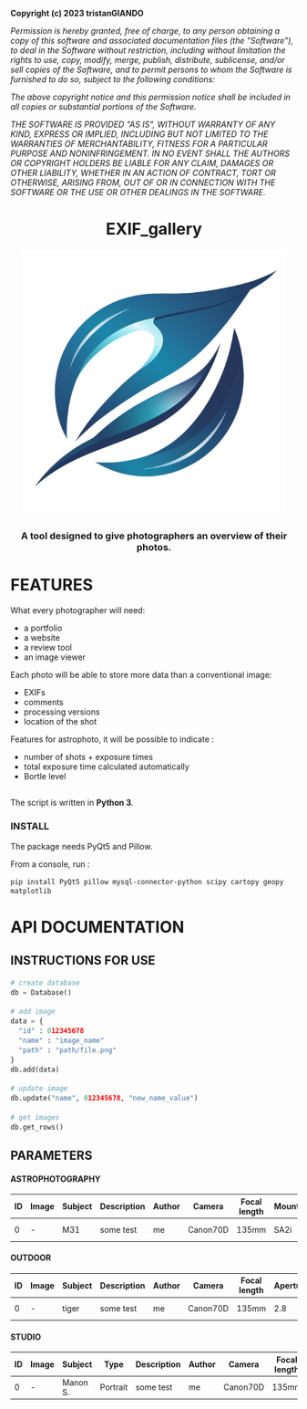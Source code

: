 **Copyright (c) 2023 tristanGIANDO**

*Permission is hereby granted, free of charge, to any person obtaining a copy*
*of this software and associated documentation files (the "Software"), to deal*
*in the Software without restriction, including without limitation the rights*
*to use, copy, modify, merge, publish, distribute, sublicense, and/or sell*
*copies of the Software, and to permit persons to whom the Software is*
*furnished to do so, subject to the following conditions:*

*The above copyright notice and this permission notice shall be included in all*
*copies or substantial portions of the Software.*

*THE SOFTWARE IS PROVIDED "AS IS", WITHOUT WARRANTY OF ANY KIND, EXPRESS OR*
*IMPLIED, INCLUDING BUT NOT LIMITED TO THE WARRANTIES OF MERCHANTABILITY,*
*FITNESS FOR A PARTICULAR PURPOSE AND NONINFRINGEMENT. IN NO EVENT SHALL THE*
*AUTHORS OR COPYRIGHT HOLDERS BE LIABLE FOR ANY CLAIM, DAMAGES OR OTHER*
*LIABILITY, WHETHER IN AN ACTION OF CONTRACT, TORT OR OTHERWISE, ARISING FROM,*
*OUT OF OR IN CONNECTION WITH THE SOFTWARE OR THE USE OR OTHER DEALINGS IN THE*
*SOFTWARE.*

<h1 align="center">
    EXIF_gallery
</h1>

<h2 align="center" style="margin:1em;">
    <img src="EXIF_gallery/ui/icons/logo.png"
         alt="EXIF_gallery"></a>
</h2>

<h3 align="center">
    A tool designed to give photographers an overview of their photos.
</h3>

# FEATURES
What every photographer will need:
* a portfolio
* a website
* a review tool
* an image viewer

Each photo will be able to store more data than a conventional image:
* EXIFs
* comments
* processing versions
* location of the shot

Features for astrophoto, it will be possible to indicate :
* number of shots + exposure times
* total exposure time calculated automatically
* Bortle level

##
The script is written in **Python 3**.

### INSTALL
The package needs PyQt5 and Pillow.

From a console, run :
```
pip install PyQt5 pillow mysql-connector-python scipy cartopy geopy matplotlib
```

# API DOCUMENTATION

## INSTRUCTIONS FOR USE
```py
# create database
db = Database()

# add image
data = {
  "id" : 012345678
  "name" : "image_name"
  "path" : "path/file.png"
}
db.add(data)

# update image
db.update("name", 012345678, "new_name_value")

# get images
db.get_rows()

```

## PARAMETERS
#### ASTROPHOTOGRAPHY
|ID|Image|Subject|Description|Author|Camera|Focal length|Mount|Aperture|ISO|NB lights|Exposure time|Total time|Place|Sky darkness|Moon Illumination|Processed with|Brut|Versions|Date|Comment|
|-|-|-|-|-|-|-|-|-|-|-|-|-|-|-|-|-|-|-|-|-|
|0|-|M31|some test|me|Canon70D|135mm|SA2i|2.8|1600|50|120|-|here|2|35%|Siril/Photoshop|-|-|24/12/23|bla bla bla|

#### OUTDOOR
|ID|Image|Subject|Description|Author|Camera|Focal length|Aperture|ISO|Exposure time|Place|Processed with|Brut|Versions|Date|Comment|
|-|-|-|-|-|-|-|-|-|-|-|-|-|-|-|-|
|0|-|tiger|some test|me|Canon70D|135mm|2.8|1600|1/1200|here|Photoshop|-|-|24/12/23|bla bla bla|

#### STUDIO
|ID|Image|Subject|Type|Description|Author|Camera|Focal length|Aperture|ISO|Exposure time|Lighting|Place|Processed with|Brut|Versions|Date|Comment|
|-|-|-|-|-|-|-|-|-|-|-|-|-|-|-|-|-|-|
|0|-|Manon S.|Portrait|some test|me|Canon70D|135mm|2.8|1600|1/1200|-|here|Photoshop|-|-|24/12/23|bla bla bla|


